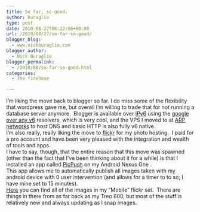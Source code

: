 ```yaml
---
title: So far, so good.
author: buraglio
type: post
date: 2010-08-27T06:22:00+00:00
url: /2010/08/27/so-far-so-good/
blogger_blog:
  - www.nickburaglio.com
blogger_author:
  - Nick Buraglio
blogger_permalink:
  - /2010/08/so-far-so-good.html
categories:
  - The firehose

---
```

I&#8217;m liking the move back to blogger so far. I do miss some of the flexibility that wordpress gave me, but overall I&#8217;m willing to trade that for not running a database server anymore.  Blogger is available over [IPv6][1] using the [google over any v6][2] resolvers, which is very cool, and the VPS I moved to at [ARP networks][3] to host DNS and basic HTTP is also fully v6 native.   
I&#8217;m also really, really liking the move to [flickr][4] for my photo hosting.  I paid for a pro account and have been very pleased with the integration and wealth of tools and apps.   
I have to say, though, that the entire reason that this move was spawned (other than the fact that I&#8217;ve been thinking about it for a while) is that I installed an app called [PicPush][5] on my Android Nexus One .   
This app allows me to automatically publish all images taken with my android device with 0 user intervention (and allows for a timer to to so; I have mine set to 15 minutes).   
[Here][6] you can find all of the images in my &#8220;Mobile&#8221; flickr set.  There are things in there from as far back as my Treo 600, but most of the stuff is relatively new and always updating as I snap images.

 [1]: http://en.wikipedia.org/wiki/IPv6
 [2]: http://www.google.com/intl/en/ipv6/
 [3]: https://www.arpnetworks.com/
 [4]: http://www.flickr.com/photos/buraglio/
 [5]: http://blog.350nice.com/wp/products/picpush
 [6]: http://www.flickr.com/photos/buraglio/sets/72157624667024904/